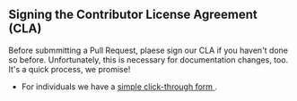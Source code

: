 ## <a name="cla"></a> Signing the Contributor License Agreement (CLA)

Before submmitting a Pull Request, plaese sign our CLA if you haven't done so before. Unfortunately, this is necessary for documentation changes, too.
It's a quick process, we promise!

* For individuals we have a <a href="https://drive.google.com/open?id=1YJXl81Og5988p7GhQ6NzyUA1Fxj7MgRpvNNQZc6-9Cg"> simple click-through form </a>.

